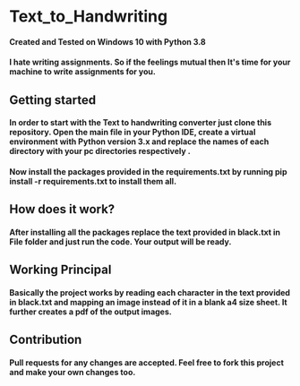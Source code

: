 # Text_to_Handwriting

#### Created and Tested on Windows 10 with Python 3.8

#### I hate writing assignments. So if the feelings mutual then It's time for your machine to write assignments for you.

## Getting started

#### In order to start with the Text to handwriting converter just clone this repository. Open the main file in your Python IDE, create a virtual environment with Python version 3.x and replace the names of each directory with your pc directories respectively .

#### Now install the packages provided in the requirements.txt by running pip install -r requirements.txt to install them all. 

## How does it work?

#### After installing all the packages replace the text provided in black.txt in File folder and just run the code. Your output will be ready.

## Working Principal

#### Basically the project works by reading each character in the text provided in black.txt and mapping an image instead of it in a blank a4 size sheet. It further creates a pdf of the output images.

## Contribution

####  Pull requests for any changes are accepted. Feel free to fork this project and make your own changes too.
